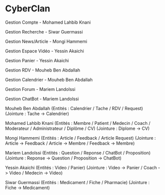 # CyberClan

Gestion Compte - Mohamed Lahbib Knani 

Gestion Recherche - Siwar Guermassi 

Gestion News/Article - Mongi Hammemi  

Gestion Espace Vidéo - Yessin Akaichi 

Gestion Panier - Yessin Akaichi 

Gestion RDV - Mouheb Ben Abdallah 

Gestion Calendrier - Mouheb Ben Abdallah 

Gestion Forum - Mariem Landolssi 

Gestion ChatBot - Mariem Landolssi

Mouheb Ben Abdallah (Entités : Calendrier / Tache / RDV / Request) (Jointure : Tache -> Calendrier) 

Mohamed Lahbib Knani (Entités : Membre / Patient / Medecin / Coach / Moderateur / Administrateur / Diplôme / CV) (Jointure : Diplome -> CV) 

Mongi Hammemi (Entités : Article / Feedback / Article Request) (Jointure : Article -> Feedback / Article -> Membre / Feedback -> Membre) 

Mariem Landolssi (Entités : Question / Reponse / ChatBot / Proposition) (Jointure : Reponse -> Question / Proposition -> ChatBot) 

Yessin Akaichi (Entités : Video / Panier) (Jointure : Video -> Panier / Coach -> Video / Medecin -> Video) 

Siwar Guermassi (Entités : Medicament / Fiche / Pharmacie) (Jointure : Fiche -> Medicament) 
